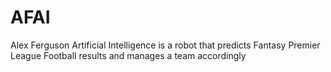 # AFAI
Alex Ferguson Artificial Intelligence is a robot that predicts Fantasy Premier League Football results and manages a team accordingly
